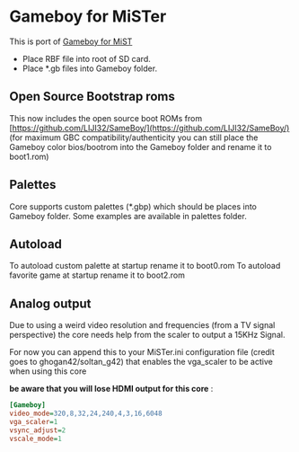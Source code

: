 # Gameboy for MiSTer

This is port of [Gameboy for MiST](https://github.com/mist-devel/mist-board/tree/master/cores/gameboy)

* Place RBF file into root of SD card.
* Place *.gb files into Gameboy folder.

## Open Source Bootstrap roms
This now includes the open source boot ROMs from [https://github.com/LIJI32/SameBoy/](https://github.com/LIJI32/SameBoy/) (for maximum GBC compatibility/authenticity you can still place the Gameboy color bios/bootrom into the Gameboy folder and rename it to boot1.rom)

## Palettes
Core supports custom palettes (*.gbp) which should be places into Gameboy folder. Some examples are available in palettes folder.

## Autoload
To autoload custom palette at startup rename it to boot0.rom
To autoload favorite game at startup rename it to boot2.rom

## Analog output 
Due to using a weird video resolution and frequencies (from a TV signal perspective) the core needs help from the scaler to output a 15KHz Signal.

For now you can append this to your MiSTer.ini configuration file (credit goes to ghogan42/soltan_g42) that enables the vga_scaler to be active when using this core

**be aware that you will lose HDMI output for this core** :

```ini
[Gameboy]
video_mode=320,8,32,24,240,4,3,16,6048
vga_scaler=1
vsync_adjust=2
vscale_mode=1
```


